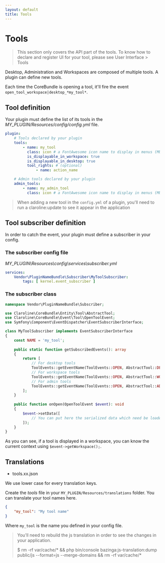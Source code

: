 ```yaml
---
layout: default
title: Tools
---
```


# Tools

> This section only covers the API part of the tools.
> To know how to declare and register UI for your tool, please see User Interface > Tools


Desktop, Administration and Workspaces are composed of multiple tools.
A plugin can define new tools.

Each time the CoreBundle is opening a tool, 
it'll fire the event `open_tool_workspace|desktop_*my_tool*`.


## Tool definition

Your plugin must define the list of its tools in the *MY_PLUGIN/Resources/config/config.yml* file.

```yml
plugin:
    # Tools declared by your plugin
    tools:
        - name: my_tool
          class: icon # a FontAwesome icon name to display in menus (MUST NOT contain the fa- prefix)
          is_displayable_in_workspace: true
          is_displayable_in_desktop: true
          tool_rights: # (optional)
              - name: action_name

    # Admin tools declared by your plugin
    admin_tools:
        - name: my_admin_tool
          class: icon # a FontAwesome icon name to display in menus (MUST NOT contain the fa- prefix)
```

> When adding a new tool in the `config.yml` of a plugin, you'll need to run a claroline:update
> to see it appear in the application

## Tool subscriber definition

In order to catch the event, your plugin must define a subscriber in your config.

### The subscriber config file

*MY_PLUGIN\Resources\config\services\subscriber.yml*

```yml
services:
    Vendor\PluginNameBundle\Subscriber\MyToolSubscriber:
        tags: [ kernel.event_subscriber ]
```

### The subscriber class

```php
namespace Vendor\PluginNameBundle\Subscriber;

use Claroline\CoreBundle\Entity\Tool\AbstractTool;
use Claroline\CoreBundle\Event\Tool\OpenToolEvent;
use Symfony\Component\EventDispatcher\EventSubscriberInterface;

class MyToolSubscriber implements EventSubscriberInterface
{
    const NAME = 'my_tool';
    
    public static function getSubscribedEvents(): array
    {
        return [
            // For desktop tools
            ToolEvents::getEventName(ToolEvents::OPEN, AbstractTool::DESKTOP, static::NAME) => 'onOpen',
            // For workspace tools
            ToolEvents::getEventName(ToolEvents::OPEN, AbstractTool::WORKSPACE, static::NAME) => 'onOpen',
            // For admin tools
            ToolEvents::getEventName(ToolEvents::OPEN, AbstractTool::ADMINISTRATION, static::NAME) => 'onOpen',
        ];
    }
    
    public function onOpen(OpenToolEvent $event): void
    {
        $event->setData([
            // You can put here the serialized data which need be loaded when the tool is opened 
        ]);
    }
}
```

As you can see, if a tool is displayed in a workspace, you can know the current context
using `$event->getWorkspace();`.

## Translations

* tools.xx.json

We use lower case for every translation keys.

Create the *tools* file in your `MY_PLUGIN/Resources/translations` folder.
You can translate your tool names here.

```json
{
    "my_tool": "My tool name"
}
```

Where `my_tool` is the name you defined in your config file.

> You'll need to rebuild the js translation in order to see the changes in your application.
> 
> $ rm -rf var/cache/* && php bin/console bazinga:js-translation:dump public/js --format=js --merge-domains && rm -rf var/cache/*
